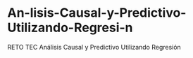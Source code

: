 # An-lisis-Causal-y-Predictivo-Utilizando-Regresi-n
RETO TEC Análisis Causal y Predictivo Utilizando Regresión
